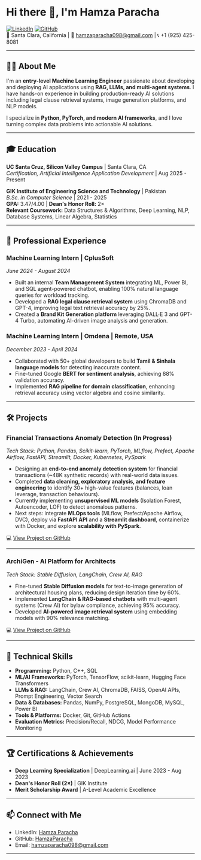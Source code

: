 # Hi there 👋, I'm Hamza Paracha

[![LinkedIn](https://img.shields.io/badge/LinkedIn-0A66C2?style=for-the-badge&logo=linkedin&logoColor=white)](Your_LinkedIn_URL) 
[![GitHub](https://img.shields.io/badge/GitHub-181717?style=for-the-badge&logo=github&logoColor=white)](Your_GitHub_URL)  
📍 Santa Clara, California | 📧 hamzaparacha098@gmail.com | 📞 +1 (925) 425-8081

---

## 👨‍💻 About Me
I'm an **entry-level Machine Learning Engineer** passionate about developing and deploying AI applications using **RAG, LLMs, and multi-agent systems**. I have hands-on experience in building production-ready AI solutions including legal clause retrieval systems, image generation platforms, and NLP models.  

I specialize in **Python, PyTorch, and modern AI frameworks**, and I love turning complex data problems into actionable AI solutions.

---

## 🎓 Education

**UC Santa Cruz, Silicon Valley Campus** | Santa Clara, CA  
*Certification, Artificial Intelligence Application Development* | Aug 2025 - Present  

**GIK Institute of Engineering Science and Technology** | Pakistan  
*B.Sc. in Computer Science* | 2021 - 2025  
**GPA:** 3.47/4.00 | **Dean's Honor Roll:** 2×  
**Relevant Coursework:** Data Structures & Algorithms, Deep Learning, NLP, Database Systems, Linear Algebra, Statistics

---

## 💼 Professional Experience

### **Machine Learning Intern** | CplusSoft 
*June 2024 - August 2024*
- Built an internal **Team Management System** integrating ML, Power BI, and SQL agent-powered chatbot, enabling 100% natural language queries for workload tracking.
- Developed a **RAG legal clause retrieval system** using ChromaDB and GPT-4, improving legal text retrieval accuracy by 25%.
- Created a **Brand Kit Generation platform** leveraging DALL·E 3 and GPT-4 Turbo, automating AI-driven image analysis and generation.

### **Machine Learning Intern** | Omdena | Remote, USA  
*December 2023 - April 2024*
- Collaborated with 50+ global developers to build **Tamil & Sinhala language models** for detecting inaccurate content.
- Fine-tuned Google **BERT for sentiment analysis**, achieving 88% validation accuracy.
- Implemented **RAG pipeline for domain classification**, enhancing retrieval accuracy using vector algebra and cosine similarity.

---

## 🛠 Projects

### **Financial Transactions Anomaly Detection (In Progress)**  
*Tech Stack: Python, Pandas, Scikit-learn, PyTorch, MLflow, Prefect, Apache Airflow, FastAPI, Streamlit, Docker, Kubernetes, PySpark*  
- Designing an **end-to-end anomaly detection system** for financial transactions (~48K synthetic records) with real-world data issues.  
- Completed **data cleaning, exploratory analysis, and feature engineering** to identify 30+ high-value features (balances, loan leverage, transaction behaviours).  
- Currently implementing **unsupervised ML models** (Isolation Forest, Autoencoder, LOF) to detect anomalous patterns.  
- Next steps: integrate **MLOps tools** (MLflow, Prefect/Apache Airflow, DVC), deploy via **FastAPI API** and a **Streamlit dashboard**, containerize with Docker, and explore **scalability with PySpark**.

💻 [View Project on GitHub](https://github.com/HamzaWajid1/synthetic-finance-mlops)

---

### **ArchiGen - AI Platform for Architects**  
*Tech Stack: Stable Diffusion, LangChain, Crew AI, RAG*
- Fine-tuned **Stable Diffusion models** for text-to-image generation of architectural housing plans, reducing design iteration time by 60%.
- Implemented **LangChain & RAG-based chatbots** with multi-agent systems (Crew AI) for bylaw compliance, achieving 95% accuracy.
- Developed **AI-powered image retrieval system** using embedding models with 90% relevance matching.

💻 [View Project on GitHub](https://github.com/floorplan-fyp/backend)  

---



## 🧰 Technical Skills

- **Programming:** Python, C++, SQL  
- **ML/AI Frameworks:** PyTorch, TensorFlow, scikit-learn, Hugging Face Transformers  
- **LLMs & RAG:** LangChain, Crew AI, ChromaDB, FAISS, OpenAI APIs, Prompt Engineering, Vector Search  
- **Data & Databases:** Pandas, NumPy, PostgreSQL, MongoDB, MySQL, Power BI  
- **Tools & Platforms:** Docker, Git, GitHub Actions  
- **Evaluation Metrics:** Precision/Recall, NDCG, Model Performance Monitoring

---

## 🏆 Certifications & Achievements

- **Deep Learning Specialization** | DeepLearning.ai | June 2023 - Aug 2023  
- **Dean's Honor Roll (2×)** | GIK Institute  
- **Merit Scholarship Award** | A-Level Academic Excellence  

---

## 📫 Connect with Me
- LinkedIn: [Hamza Paracha](https://www.linkedin.com/in/hamza-wajid-paracha-60b6b2247/)  
- GitHub: [HamzaParacha](https://github.com/HamzaWajid1)  
- Email: hamzaparacha098@gmail.com  

---


